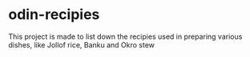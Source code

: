 # odin-recipies
This project is made to list down the recipies used in preparing various dishes, like Jollof rice, Banku and Okro stew